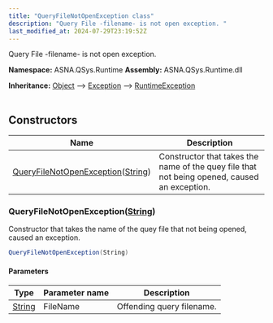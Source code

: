 ```yaml
---
title: "QueryFileNotOpenException class"
description: "Query File -filename- is not open exception. "
last_modified_at: 2024-07-29T23:19:52Z
---
```


Query File -filename- is not open exception.

**Namespace:** ASNA.QSys.Runtime
**Assembly:** ASNA.QSys.Runtime.dll

**Inheritance:** [Object](https://docs.microsoft.com/en-us/dotnet/api/system.object) --> [Exception](https://docs.microsoft.com/en-us/dotnet/api/system.exception) --> [RuntimeException](/reference/runtime/qsys-runtime/runtime-exception.html)
<br>
<br>

## Constructors

| Name | Description |
| --- | --- |
| [QueryFileNotOpenException](#queryfilenotopenexceptionstring)([String](https://docs.microsoft.com/en-us/dotnet/api/system.string)) | Constructor that takes the name of the quey file that not being opened, caused an exception.

### QueryFileNotOpenException([String](https://docs.microsoft.com/en-us/dotnet/api/system.string))

Constructor that takes the name of the quey file that not being opened, caused an exception.

```cs
QueryFileNotOpenException(String)
```

#### Parameters

| Type | Parameter name | Description
| --- | --- | ---
| [String](https://docs.microsoft.com/en-us/dotnet/api/system.string) | FileName | Offending query filename.
